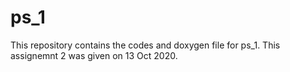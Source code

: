 # ps_1
This repository contains the codes and doxygen file for ps_1.
This assignemnt 2 was given on 13 Oct 2020.
